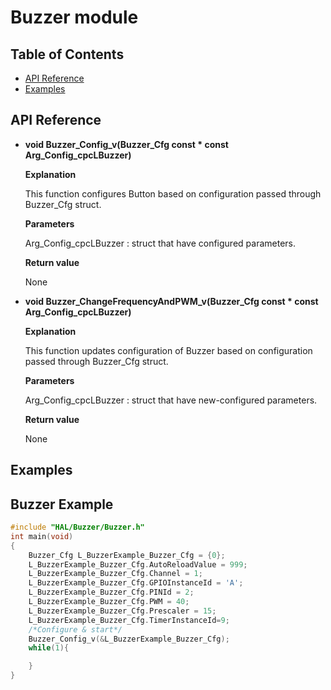 # Buzzer module


## Table of Contents
- [API Reference](#api-reference)
- [Examples](#examples)


## API Reference

- **void Buzzer_Config_v(Buzzer_Cfg const * const Arg_Config_cpcLBuzzer)**

	**Explanation** 

	This function configures Button based on configuration passed through Buzzer_Cfg struct.
	
	**Parameters**
	
	Arg_Config_cpcLBuzzer    : struct that have configured parameters.

	**Return value** 

	None

- **void Buzzer_ChangeFrequencyAndPWM_v(Buzzer_Cfg const * const Arg_Config_cpcLBuzzer)**

	**Explanation** 

	This function updates configuration of Buzzer based on configuration passed through Buzzer_Cfg struct.
	
	**Parameters**
	
	Arg_Config_cpcLBuzzer    : struct that have new-configured parameters.

	**Return value** 

	None


## Examples
## Buzzer Example

```c
#include "HAL/Buzzer/Buzzer.h"
int main(void)
{
	Buzzer_Cfg L_BuzzerExample_Buzzer_Cfg = {0};
	L_BuzzerExample_Buzzer_Cfg.AutoReloadValue = 999;
	L_BuzzerExample_Buzzer_Cfg.Channel = 1;
	L_BuzzerExample_Buzzer_Cfg.GPIOInstanceId = 'A';
	L_BuzzerExample_Buzzer_Cfg.PINId = 2;
	L_BuzzerExample_Buzzer_Cfg.PWM = 40;
	L_BuzzerExample_Buzzer_Cfg.Prescaler = 15;
	L_BuzzerExample_Buzzer_Cfg.TimerInstanceId=9;
	/*Configure & start*/
	Buzzer_Config_v(&L_BuzzerExample_Buzzer_Cfg);
	while(1){

	}
}

```
